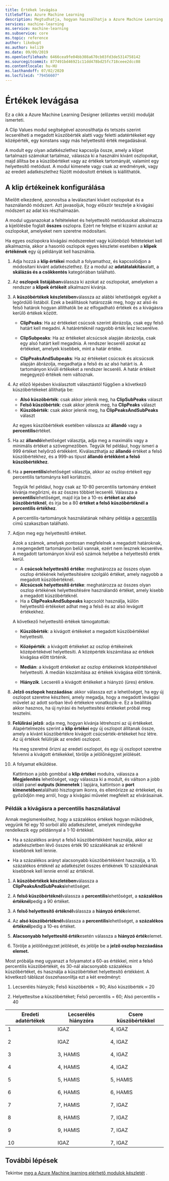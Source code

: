 ```yaml
---
title: Értékek levágása
titleSuffix: Azure Machine Learning
description: Megtudhatja, hogyan használhatja a Azure Machine Learning a Clip Values modult a kiugró elemek és a klipek kiváltásához vagy az értékek cseréjéhez.
services: machine-learning
ms.service: machine-learning
ms.subservice: core
ms.topic: reference
author: likebupt
ms.author: keli19
ms.date: 09/09/2019
ms.openlocfilehash: 6466cea9fe04bb308a670cb03fd3de5314758142
ms.sourcegitcommit: 877491bd46921c11dd478bd25fc718ceee2dcc08
ms.contentlocale: hu-HU
ms.lasthandoff: 07/02/2020
ms.locfileid: "79456607"
---
```

# <a name="clip-values"></a>Értékek levágása

Ez a cikk a Azure Machine Learning Designer (előzetes verzió) modulját ismerteti.

A Clip Values modul segítségével azonosíthatja és tetszés szerint lecserélheti a megadott küszöbérték alatti vagy feletti adatértékeket egy középérték, egy konstans vagy más helyettesítő érték megadásával.  

A modult egy olyan adatkészlethez kapcsolja össze, amely a klipet tartalmazó számokat tartalmaz, válassza ki a használni kívánt oszlopokat, majd állítsa be a küszöbértéket vagy az értékek tartományát, valamint egy helyettesítő metódust. A modul kimenete vagy csak az eredmények, vagy az eredeti adatkészlethez fűzött módosított értékek is kiállíthatók.

## <a name="how-to-configure-clip-values"></a>A klip értékeinek konfigurálása

Mielőtt elkezdené, azonosítsa a leválasztani kívánt oszlopokat és a használandó módszert. Azt javasoljuk, hogy először tesztelje a kivágási módszert az adat kis részhalmazán.

A modul ugyanazokat a feltételeket és helyettesítő metódusokat alkalmazza a kijelölésbe foglalt **összes** oszlopra. Ezért ne felejtse el kizárni azokat az oszlopokat, amelyeket nem szeretne módosítani.

Ha egyes oszlopokra kivágási módszereket vagy különböző feltételeket kell alkalmaznia, akkor a hasonló oszlopok egyes készletei esetében a **klipek értékének** egy új példányát kell használnia.

1.  Adja hozzá a **klip értékei** modult a folyamathoz, és kapcsolódjon a módosítani kívánt adatkészlethez. Ez a modul az **adatátalakítás**alatt, a **skálázás és a csökkentés** kategóriában található. 
  
1.  Az **oszlopok listájában**válassza ki azokat az oszlopokat, amelyeken a rendszer a **klipek értékeit** alkalmazni kívánja.  
  
1.  A **küszöbértékek készletében**válassza az alábbi lehetőségek egyikét a legördülő listából. Ezek a beállítások határozzák meg, hogy az alsó és felső határok hogyan állíthatók be az elfogadható értékek és a kivágásra kerülő értékek között.  
  
    - **ClipPeaks**: Ha az értékeket csúcsok szerint ábrázolja, csak egy felső határt kell megadni. A határértéknél nagyobb érték lesz lecserélve.
  
    -  **ClipSubpeaks**: Ha az értékeket alcsúcsok alapján ábrázolja, csak egy alsó határt kell megadnia. A rendszer lecseréli azokat az értékeket, amelyek kisebbek, mint a határ értéke.  
  
    - **ClipPeaksAndSubpeaks**: Ha az értékeket csúcsok és alcsúcsok alapján ábrázolja, megadhatja a felső és az alsó határt is. A tartományon kívüli értékeket a rendszer lecseréli. A határ értékeit megegyező értékek nem változnak.
  
1.  Az előző lépésben kiválasztott választástól függően a következő küszöbértékeket állíthatja be: 

    + **Alsó küszöbérték**: csak akkor jelenik meg, ha **ClipSubPeaks** választ
    + **Felső küszöbérték**: csak akkor jelenik meg, ha **ClipPeaks** választ
    + **Küszöbérték**: csak akkor jelenik meg, ha **ClipPeaksAndSubPeaks** választ

    Az egyes küszöbértékek esetében válassza az **állandó** vagy a **percentilis**értéket.

1. Ha az **állandó**lehetőséget választja, adja meg a maximális vagy a minimális értéket a szövegmezőben. Tegyük fel például, hogy ismeri a 999 értéket helyőrző értékként. Kiválaszthatja az **állandó** értéket a felső küszöbértékhez, és a 999-as típust **állandó értékként a felső küszöbértékhez**.
  
1. Ha a **percentilis**lehetőséget választja, akkor az oszlop értékeit egy percentilis tartományra kell korlátozni. 

    Tegyük fel például, hogy csak az 10-80 percentilis tartomány értékeit kívánja megőrizni, és az összes többiet lecseréli. Válassza a **percentilis**lehetőséget, majd írja be a 10-es **értéket az alsó küszöbértéknél**, és írja be a 80 **értéket a felső küszöbértéknél a percentilis értékhez**. 

    A percentilis-tartományok használatának néhány példája a [percentilis](#examples-for-clipping-using-percentiles) című szakaszban található.  
  
1.  Adjon meg egy helyettesítő értéket.

    Azok a számok, amelyek pontosan megfelelnek a megadott határoknak, a megengedett tartományon belül vannak, ezért nem lesznek lecserélve. A megadott tartományon kívül eső számok helyébe a helyettesítő érték kerül. 
  
    + A **csúcsok helyettesítő értéke**: meghatározza az összes olyan oszlop értékének helyettesítésére szolgáló értéket, amely nagyobb a megadott küszöbértéknél.  
    + **Alcsúcsok helyettesítő értéke**: meghatározza az összes olyan oszlop értékének helyettesítésére használandó értéket, amely kisebb a megadott küszöbértéknél.  
    + Ha a **ClipPeaksAndSubpeaks** kapcsolót használja, külön helyettesítő értékeket adhat meg a felső és az alsó levágott értékekhez.  

    A következő helyettesítő értékek támogatottak:  
  
    -   **Küszöbérték**: a kivágott értékeket a megadott küszöbértékkel helyettesíti.  
  
    -   **Középérték**: a kivágott értékeket az oszlop értékeinek középértékével helyettesíti. A középérték kiszámítása az értékek kivágása előtt történik.  
  
    -   **Medián**: a kivágott értékeket az oszlop értékeinek középértékével helyettesíti. A medián kiszámítása az értékek kivágása előtt történik.   
  
    -   **Hiányzik**. Lecseréli a kivágott értékeket a hiányzó (üres) értékre.  
  
1.  **Jelző oszlopok hozzáadása**: akkor válassza ezt a lehetőséget, ha egy új oszlopot szeretne készíteni, amely megadja, hogy a megadott levágási művelet az adott sorban lévő értékekre vonatkozik-e. Ez a beállítás akkor hasznos, ha új nyírási és helyettesítési értékeket próbál meg tesztelni.  
  
1. **Felülírási jelző**: adja meg, hogyan kívánja létrehozni az új értékeket. Alapértelmezés szerint a **klip értékei** egy új oszlopot állítanak össze, amely a kívánt küszöbértékre kivágott csúcsérték-értékeket hoz létre. Az új értékek felülírják az eredeti oszlopot.  
  
    Ha meg szeretné őrizni az eredeti oszlopot, és egy új oszlopot szeretne felvenni a kivágott értékekkel, törölje a jelölőnégyzet jelölését.  
  
1.  A folyamat elküldése.  
  
    Kattintson a jobb gombbal a **klip értékei** modulra, válassza a **Megjelenítés** lehetőséget, vagy válassza ki a modult, és váltson a jobb oldali panel **outputs (kimenetek** ) lapjára, kattintson a **port kimenetében**található hisztogram ikonra, és ellenőrizze az értékeket, és győződjön meg arról, hogy a kivágási művelet megfelelt az elvárásainak.  
 
### <a name="examples-for-clipping-using-percentiles"></a>Példák a kivágásra a percentilis használatával

Annak megismeréséhez, hogy a százalékos értékek hogyan működnek, vegyünk fel egy 10 sorból álló adatkészletet, amelyek mindegyike rendelkezik egy példánnyal a 1-10 értékkel.  
  
- Ha a százalékos arányt a felső küszöbértékként használja, akkor az adatkészletben lévő összes érték 90 százalékának az értéknél kisebbnek kell lennie.  
  
- Ha a százalékos arányt alacsonyabb küszöbértékként használja, a 10. százalékos értéknél az adatkészlet összes értékének 10 százalékának kisebbnek kell lennie ennél az értéknél.  
  
1.  A **küszöbértékek készletében**válassza a **ClipPeaksAndSubPeaks**lehetőséget.  
  
1.  A **felső küszöbértéknél**válassza a **percentilis**lehetőséget, a **százalékos értéknél**pedig a 90 értéket.  
  
1.  A **felső helyettesítő értéknél**válassza a **hiányzó érték**elemet.  
  
1.  Az **alsó küszöbértéknél**válassza a **percentilis**lehetőséget, a **százalékos értéknél**pedig a 10-es értéket.  
  
1.  **Alacsonyabb helyettesítő érték**esetén válassza a **hiányzó érték**elemet.  
  
1.  Törölje a jelölőnégyzet jelölését, és jelölje be a **jelző oszlop hozzáadása** **elemet.**  
  
Most próbálja meg ugyanazt a folyamatot a 60-as értékkel, mint a felső percentilis küszöbértékét, és 30-nál alacsonyabb százalékos küszöbértéket, és használja a küszöbértéket helyettesítő értékként. A következő táblázat összehasonlítja ezt a két eredményt:  
  
1.  Lecserélés hiányzik; Felső küszöbérték = 90; Alsó küszöbérték = 20  
  
1.  Helyettesítse a küszöbértéket; Felső percentilis = 60; Alsó percentilis = 40  
  
|Eredeti adatértékek|Lecserélés hiányzóra|Csere küszöbértékkel|  
|-------------------|--------------------------|----------------------------|  
|1<br /><br /> 2<br /><br /> 3<br /><br /> 4<br /><br /> 5<br /><br /> 6<br /><br /> 7<br /><br /> 8<br /><br /> 9<br /><br /> 10|IGAZ<br /><br /> IGAZ<br /><br /> 3, HAMIS<br /><br /> 4, HAMIS<br /><br /> 5, HAMIS<br /><br /> 6, HAMIS<br /><br /> 7, HAMIS<br /><br /> 8, HAMIS<br /><br /> 9, HAMIS<br /><br /> IGAZ|4, IGAZ<br /><br /> 4, IGAZ<br /><br /> 4, IGAZ<br /><br /> 4, IGAZ<br /><br /> 5, HAMIS<br /><br /> 6, HAMIS<br /><br /> 7, IGAZ<br /><br /> 7, IGAZ<br /><br /> 7, IGAZ<br /><br /> 7, IGAZ| 
 
## <a name="next-steps"></a>További lépések

Tekintse [meg a Azure Machine learning elérhető modulok készletét](module-reference.md) . 
